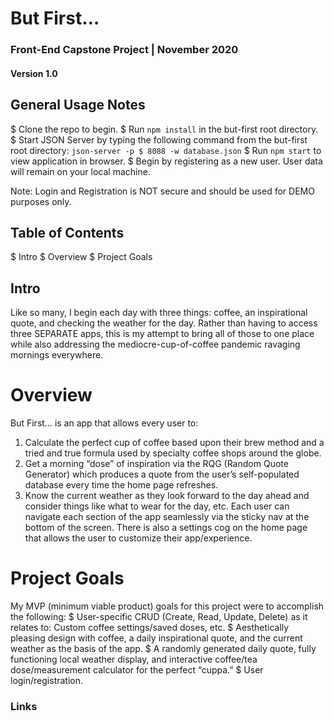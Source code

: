 # But First…
### Front-End Capstone Project | November 2020 
#### Version 1.0

## General Usage Notes

$ Clone the repo to begin.
$ Run `npm install` in the but-first root directory.
$ Start JSON Server by typing the following command from the but-first root directory: `json-server -p $ 8088 -w database.json`
$ Run `npm start` to view application in browser.
$ Begin by registering as a new user. User data will remain on your local machine.

Note: Login and Registration is NOT secure and should be used for DEMO purposes only.

## Table of Contents
$ Intro
$ Overview
$ Project Goals

## Intro
Like so many, I begin each day with three things: coffee, an inspirational quote, and checking the weather for the day.  Rather than having to access three SEPARATE apps, this is my attempt to bring all of those to one place while also addressing the mediocre-cup-of-coffee pandemic ravaging mornings everywhere.

# Overview
But First… is an app that allows every user to:
1.	Calculate the perfect cup of coffee based upon their brew method and a tried and true formula used by specialty coffee shops around the globe.
2.	Get a morning “dose” of inspiration via the RQG (Random Quote Generator) which produces a quote from the user’s self-populated database every time the home page refreshes.
3.	Know the current weather as they look forward to the day ahead and consider things like what to wear for the day, etc.
Each user can navigate each section of the app seamlessly via the sticky nav at the bottom of the screen.  There is also a settings cog on the home page that allows the user to customize their app/experience.

# Project Goals
My MVP (minimum viable product) goals for this project were to accomplish the following:
$ User-specific CRUD (Create, Read, Update, Delete) as it relates to: Custom coffee settings/saved doses, etc. 
$ Aesthetically pleasing design with coffee, a daily inspirational quote, and the current weather as the basis of the app.
$ A randomly generated daily quote, fully functioning local weather display, and interactive coffee/tea dose/measurement calculator for the perfect “cuppa.”
$ User login/registration.


### Links
